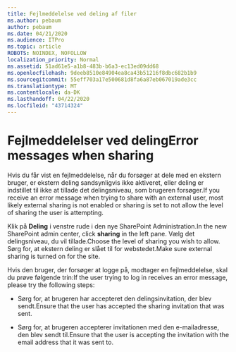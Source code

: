 ```yaml
---
title: Fejlmeddelelse ved deling af filer
ms.author: pebaum
author: pebaum
ms.date: 04/21/2020
ms.audience: ITPro
ms.topic: article
ROBOTS: NOINDEX, NOFOLLOW
localization_priority: Normal
ms.assetid: 51ad61e5-a1b8-483b-b6a3-ec13ed09dd68
ms.openlocfilehash: 9deeb8510e84904ea8ca43b51216f8dbc682b1b9
ms.sourcegitcommit: 55eff703a17e500681d8fa6a87eb067019ade3cc
ms.translationtype: MT
ms.contentlocale: da-DK
ms.lasthandoff: 04/22/2020
ms.locfileid: "43714324"
---
```

# <a name="error-messages-when-sharing"></a><span data-ttu-id="19e43-102">Fejlmeddelelser ved deling</span><span class="sxs-lookup"><span data-stu-id="19e43-102">Error messages when sharing</span></span>

<span data-ttu-id="19e43-103">Hvis du får vist en fejlmeddelelse, når du forsøger at dele med en ekstern bruger, er ekstern deling sandsynligvis ikke aktiveret, eller deling er indstillet til ikke at tillade det delingsniveau, som brugeren forsøger.</span><span class="sxs-lookup"><span data-stu-id="19e43-103">If you receive an error message when trying to share with an external user, most likely external sharing is not enabled or sharing is set to not allow the level of sharing the user is attempting.</span></span>
  
<span data-ttu-id="19e43-104">Klik på **Deling** i venstre rude i den nye SharePoint Administration.</span><span class="sxs-lookup"><span data-stu-id="19e43-104">In the  new SharePoint admin center, click **sharing** in the left pane.</span></span> <span data-ttu-id="19e43-105">Vælg det delingsniveau, du vil tillade.</span><span class="sxs-lookup"><span data-stu-id="19e43-105">Choose the level of sharing you wish to allow.</span></span> <span data-ttu-id="19e43-106">Sørg for, at ekstern deling er slået til for webstedet.</span><span class="sxs-lookup"><span data-stu-id="19e43-106">Make sure external sharing is turned on for the site.</span></span> 
  
<span data-ttu-id="19e43-107">Hvis den bruger, der forsøger at logge på, modtager en fejlmeddelelse, skal du prøve følgende trin:</span><span class="sxs-lookup"><span data-stu-id="19e43-107">If the user trying to log in receives an error message, please try the following steps:</span></span>
  
- <span data-ttu-id="19e43-108">Sørg for, at brugeren har accepteret den delingsinvitation, der blev sendt.</span><span class="sxs-lookup"><span data-stu-id="19e43-108">Ensure that the user has accepted the sharing invitation that was sent.</span></span>
    
- <span data-ttu-id="19e43-109">Sørg for, at brugeren accepterer invitationen med den e-mailadresse, den blev sendt til.</span><span class="sxs-lookup"><span data-stu-id="19e43-109">Ensure that the user is accepting the invitation with the email address that it was sent to.</span></span>
    

